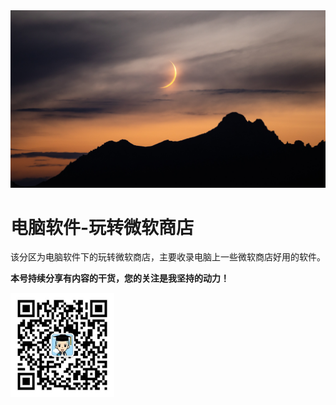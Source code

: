 <img src="./assets/AWZ7W4Cbstc.jpg">

# 电脑软件-玩转微软商店

该分区为电脑软件下的玩转微软商店，主要收录电脑上一些微软商店好用的软件。

**本号持续分享有内容的干货，您的关注是我坚持的动力！**

<img src="./../../../_assets/clip_image002.jpg" style="width:33%;" />

